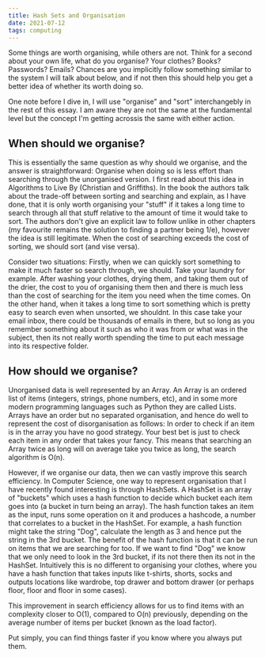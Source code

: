 ```yaml
---
title: Hash Sets and Organisation
date: 2021-07-12
tags: computing
---
```


Some things are worth organising, while others are not. Think for a second about your own life, what do you organise? Your clothes? Books? Passwords? Emails? Chances are you implicitly follow something similar to the system I will talk about below, and if not then this should help you get a better idea of whether its worth doing so.

One note before I dive in, I will use "organise" and "sort" interchangebly in the rest of this essay. I am aware they are not the same at the fundamental level but the concept I'm getting acrossis the same with either action.

## When should we organise?

This is essentially the same question as why should we organise, and the answer is straightforward: Organise when doing so is less effort than searching through the unorganised version. I first read about this idea in Algorithms to Live By (Christian and Griffiths). In the book the authors talk about the trade-off between sorting and searching and explain, as I have done, that it is only worth organising your "stuff" if it takes a long time to search through all that stuff relative to the amount of time it would take to sort. The authors don't give an explicit law to follow unlike in other chapters (my favourite remains the solution to finding a partner being 1/e), however the idea is still legitimate. When the cost of searching exceeds the cost of sorting, we should sort (and vise versa).

Consider two situations: Firstly, when we can quickly sort something to make it much faster so search through, we should. Take your laundry for example. After washing your clothes, drying them, and taking them out of the drier, the cost to you of organising them then and there is much less than the cost of searching for the item you need when the time comes. On the other hand, when it takes a long time to sort something which is pretty easy to search even when unsorted, we shouldnt. In this case take your email inbox, there could be thousands of emails in there, but so long as you remember something about it such as who it was from or what was in the subject, then its not really worth spending the time to put each message into its respective folder.

## How should we organise?

Unorganised data is well represented by an Array. An Array is an ordered list of items (integers, strings, phone numbers, etc), and in some more modern programming languages such as Python they are called Lists. Arrays have an order but no separated organisation, and hence do well to represent the cost of disorganisation as follows: In order to check if an item is in the array you have no good strategy. Your best bet is just to check each item in any order that takes your fancy. This means that searching an Array twice as long will on average take you twice as long, the search algorithm is O(n).

However, if we organise our data, then we can vastly improve this search efficiency. In Computer Science, one way to represent organisation that I have recently found interesting is through HashSets. A HashSet is an array of "buckets" which uses a hash function to decide which bucket each item goes into (a bucket in turn being an array). The hash function takes an item as the input, runs some operation on it and produces a hashcode, a number that correlates to a bucket in the HashSet. For example, a hash function might take the string "Dog", calculate the length as 3 and hence put the string in the 3rd bucket. The benefit of the hash function is that it can be run on items that we are searching for too. If we want to find "Dog" we know that we only need to look in the 3rd bucket, if its not there then its not in the HashSet. Intuitively this is no different to organising your clothes, where you have a hash function that takes inputs like t-shirts, shorts, socks and outputs locations like wardrobe, top drawer and bottom drawer (or perhaps floor, floor and floor in some cases).

This improvement in search efficiency allows for us to find items with an complexity closer to O(1), compared to O(n) previously, depending on the average number of items per bucket (known as the load factor).

Put simply, you can find things faster if you know where you always put them.
